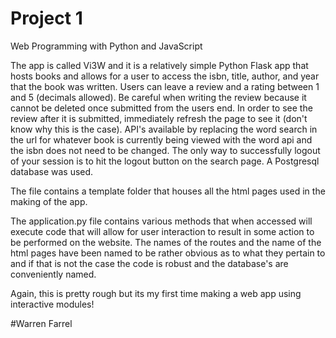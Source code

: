 # Project 1

Web Programming with Python and JavaScript

The app is called Vi3W and it is a relatively simple Python Flask app that hosts books and allows for a user to
access the isbn, title, author, and year that the book was written. Users can leave a review and a rating between
1 and 5 (decimals allowed). Be careful when writing the review because it cannot be deleted once submitted from the users end.
In order to see the review after it is submitted, immediately refresh the page to see it
(don't know why this is the case). API's available by replacing the word search in the url for whatever book is currently being viewed
with the word api and the isbn does not need to be changed. The only way to successfully logout of your session is to hit the logout
button on the search page. A Postgresql database was used.

The file contains a template folder that houses all the html pages used in the making of the app.

The application.py file contains various methods that when accessed will execute code that will allow for
user interaction to result in some action to be performed on the website. The names of the routes and the name of the
html pages have been named to be rather obvious as to what they pertain to and if that is not the case the code is robust and
the database's are conveniently named.

Again, this is pretty rough but its my first time making a web app using interactive modules!

#Warren Farrel
